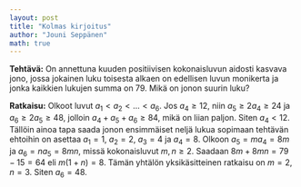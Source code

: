 ```yaml
---
layout: post
title: "Kolmas kirjoitus"
author: "Jouni Seppänen"
math: true
---
```


**Tehtävä:** On annettuna kuuden positiivisen kokonaisluvun
aidosti kasvava jono, jossa jokainen luku toisesta alkaen on edellisen
luvun monikerta ja jonka kaikkien lukujen summa on&nbsp;79. Mikä on jonon
suurin luku?


**Ratkaisu:** Olkoot luvut $a_1<a_2<\dots<a_6$. Jos&nbsp;$a_4\ge 12$, niin
$a_5\ge 2a_4\ge 24$ ja $a_6\ge2a_5\ge 48$, jolloin $a_4+a_5+a_6\ge 84$, 
mikä on liian paljon.  Siten $a_4<12$. Tällöin ainoa tapa saada
jonon ensimmäiset neljä lukua sopimaan tehtävän ehtoihin on asettaa
$a_1=1$, $a_2=2$, $a_3=4$ ja $a_4=8$. Olkoon $a_5=ma_4=8m$ ja
$a_6=na_5=8mn$, missä kokonaisluvut $m,n\ge 2$.  Saadaan $8m + 8mn =
79-15=64$ eli $m(1+n)=8$.  Tämän yhtälön yksikäsitteinen ratkaisu on
$m=2$, $n=3$.  Siten $a_6=48$.


